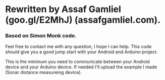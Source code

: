 # Rewritten by Assaf Gamliel (goo.gl/E2MhJ) (assafgamliel.com).
### Based on Simon Monk code.

Feel free to contact me with any question, I hope I can help.
This code should give you a good jump start with your Android and Arduino project.

This is the minimum you need to communicate between your Android device and your Arduino device.
If needed I'll upload the example I made (Sonar distance measureing device).